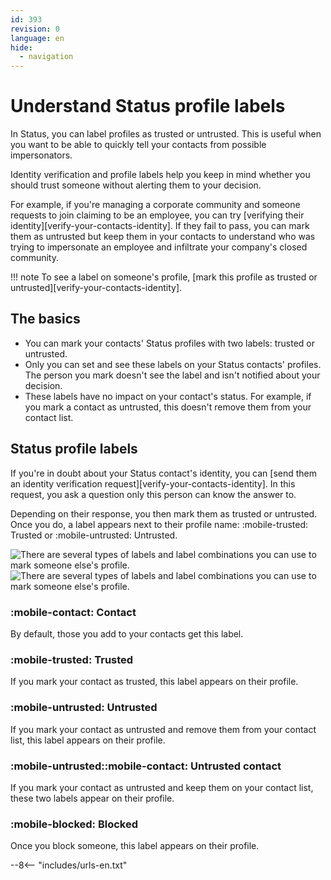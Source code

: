 ```yaml
---
id: 393
revision: 0
language: en
hide:
  - navigation
---
```


# Understand Status profile labels

In Status, you can label profiles as trusted or untrusted. This is useful when you want to be able to quickly tell your contacts from possible impersonators.

Identity verification and profile labels help you keep in mind whether you should trust someone without alerting them to your decision.

For example, if you're managing a corporate community and someone requests to join claiming to be an employee, you can try [verifying their identity][verify-your-contacts-identity]. If they fail to pass, you can mark them as untrusted but keep them in your contacts to understand who was trying to impersonate an employee and infiltrate your company's closed community.

!!! note
    To see a label on someone's profile, [mark this profile as trusted or untrusted][verify-your-contacts-identity].


## The basics

- You can mark your contacts' Status profiles with two labels: trusted or untrusted.
- Only you can set and see these labels on your Status contacts' profiles. The person you mark doesn't see the label and isn't notified about your decision.
- These labels have no impact on your contact's status. For example, if you mark a contact as untrusted, this doesn't remove them from your contact list.

## Status profile labels

If you're in doubt about your Status contact's identity, you can [send them an identity verification request][verify-your-contacts-identity]. In this request, you ask a question only this person can know the answer to.

Depending on their response, you then mark them as trusted or untrusted. Once you do, a label appears next to their profile name: :mobile-trusted: Trusted or :mobile-untrusted: Untrusted.

![There are several types of labels and label combinations you can use to mark someone else's profile.](./understand-status-profile-labels/393-0-1-light.png#only-light)
![There are several types of labels and label combinations you can use to mark someone else's profile.](./understand-status-profile-labels/393-0-1-dark.png#only-dark)

### :mobile-contact: Contact

By default, those you add to your contacts get this label.

### :mobile-trusted: Trusted

If you mark your contact as trusted, this label appears on their profile.

### :mobile-untrusted: Untrusted

If you mark your contact as untrusted and remove them from your contact list, this label appears on their profile.

### :mobile-untrusted::mobile-contact: Untrusted contact

If you mark your contact as untrusted and keep them on your contact list, these two labels appear on their profile.

### :mobile-blocked: Blocked

Once you block someone, this label appears on their profile.

--8<-- "includes/urls-en.txt"
